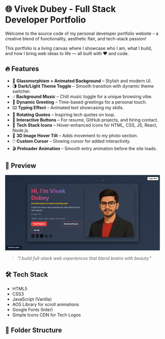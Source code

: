 # 🌐 Vivek Dubey - Full Stack Developer Portfolio

Welcome to the source code of my personal developer portfolio website – a creative blend of functionality, aesthetic flair, and tech-stack passion!

This portfolio is a living canvas where I showcase who I am, what I build, and how I bring web ideas to life — all built with ❤️ and code.

## 🔥 Features

- 🎨 **Glassmorphism + Animated Background** – Stylish and modern UI.
- 🌗 **Dark/Light Theme Toggle** – Smooth transition with dynamic theme switcher.
- 🎶 **Background Music** – Chill music toggle for a unique browsing vibe.
- 👋 **Dynamic Greeting** – Time-based greetings for a personal touch.
- ⌨️ **Typing Effect** – Animated text showcasing my skills.
- 💬 **Rotating Quotes** – Inspiring tech quotes on loop.
- 🚀 **Interactive Buttons** – For resume, GitHub projects, and hiring contact.
- 🧠 **Tech Stack Icons** – Hover-enhanced icons for HTML, CSS, JS, React, Node.js.
- 📸 **3D Image Hover Tilt** – Adds movement to my photo section.
- 🖱️ **Custom Cursor** – Glowing cursor for added interactivity.
- 🎬 **Preloader Animation** – Smooth entry animation before the site loads.

## 📸 Preview

![Portfolio Preview](preview.png)

> _"I build full-stack web experiences that blend brains with beauty."_

## 🛠️ Tech Stack

- HTML5
- CSS3
- JavaScript (Vanilla)
- AOS Library for scroll animations
- Google Fonts (Inter)
- Simple Icons CDN for Tech Logos

## 📁 Folder Structure

